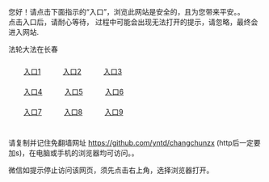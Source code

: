 您好！请点击下面指示的“入口”，浏览此网站是安全的，且为您带来平安。。 <br/>
点击入口后，请耐心等待， 过程中可能会出现无法打开的提示，请忽略，最终会进入网站. </br>

法轮大法在长春<br/>
<div style="padding:10px"><a style="margin:20px" target="_blank" href="https://dv8b7rcjy7b82.cloudfront.net/2Qpsp?pcwuer" id="ccLink1" rel="nofollow">入口1</a> <a target="_blank" style="margin:20px" href="https://d3q7cx3lk64rlf.cloudfront.net/2Qpsp?mxltjp" id="ccLink2" rel="nofollow">入口2</a> <a style="margin:20px" target="_blank" href="https://d18063esv00bta.cloudfront.net/2Qpsp?fovbdbla" id="ccLink3" rel="nofollow">入口3</a></div>

<div style="padding:10px" ><a style="margin:20px" target="_blank" href="https://dv8b7rcjy7b82.cloudfront.net/2Qpsp?pcwuer" id="ccLink4" rel="nofollow">入口4</a> <a style="margin:20px" href="https://d3q7cx3lk64rlf.cloudfront.net/2Qpsp?mxltjp" target="_blank" id="ccLink5" rel="nofollow">入口5</a> <a style="margin:20px" href="https://d18063esv00bta.cloudfront.net/2Qpsp?fovbdbla" target="_blank" id="ccLink6" rel="nofollow">入口6</a></div>

<div style="padding:10px"><a style="margin:20px" target="_blank" href="https://dv8b7rcjy7b82.cloudfront.net/2Qpsp?pcwuer" id="ccLink7" rel="nofollow">入口7</a> <a style="margin:20px" href="https://d3q7cx3lk64rlf.cloudfront.net/2Qpsp?mxltjp" target="_blank" id="ccLink8" rel="nofollow">入口8</a> <a style="margin:20px" target="_blank" href="https://d18063esv00bta.cloudfront.net/2Qpsp?fovbdbla" id="ccLink9" rel="nofollow">入口9</a></div>

<br/>



请复制并记住免翻墙网址 https://github.com/yntd/changchunzx (http后一定要加s)，在电脑或手机的浏览器均可访问。。<br/>

微信如提示停止访问该网页，须先点击右上角，选择浏览器打开。
